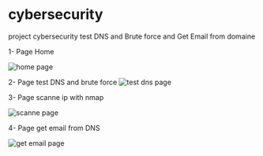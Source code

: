 # cybersecurity
project cybersecurity test DNS and Brute force and Get Email from domaine  

1- Page Home 

![home page](https://github.com/ahmed252023/cybersecurity/assets/131555266/b449e224-93e0-40b7-a6ce-461d095b67fa)

2- Page test DNS and brute force
![test dns page](https://github.com/ahmed252023/cybersecurity/assets/131555266/7a5fab9d-0888-490a-8738-155a6f94d719)


3- Page scanne ip with nmap

![scanne page](https://github.com/ahmed252023/cybersecurity/assets/131555266/fa466e5f-f314-4749-acd4-ff140b49c100)

4- Page get email from DNS 

![get email page](https://github.com/ahmed252023/cybersecurity/assets/131555266/f20415a5-6d8e-4190-868e-1ef03f75fbe9)
